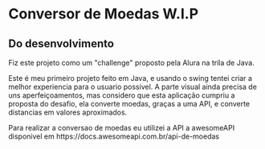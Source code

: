 <h1  aling= "center" >Conversor de Moedas W.I.P</h1>

<h2 aling = "center">Do desenvolvimento</h2>

<p>Fiz este projeto como um "challenge" proposto pela Alura na trila de Java.</p>

<p>Este é meu primeiro projeto feito em Java, e usando o swing tentei criar a melhor experiencia para o usuario possivel. A parte visual ainda precisa de uns aperfeiçoamentos, mas considero que esta aplicação cumpriu a proposta do desafio, ela converte moedas, graças a uma API, e converte distancias em valores aproximados. </p>

<p>Para realizar a conversao de moedas eu utilizei a API a awesomeAPI disponivel em https://docs.awesomeapi.com.br/api-de-moedas</p>